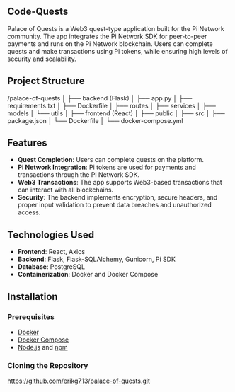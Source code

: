 ## Code-Quests

Palace of Quests is a Web3 quest-type application built for the Pi Network community. The app integrates the Pi Network SDK for peer-to-peer payments and runs on the Pi Network blockchain. Users can complete quests and make transactions using Pi tokens, while ensuring high levels of security and scalability.

## Project Structure

/palace-of-quests │ ├── backend (Flask) │ ├── app.py │ ├── requirements.txt │ ├── Dockerfile │ ├── routes │ ├── services │ ├── models │ └── utils │ ├── frontend (React) │ ├── public │ ├── src │ ├── package.json │ └── Dockerfile │ └── docker-compose.yml


## Features

- **Quest Completion**: Users can complete quests on the platform.
- **Pi Network Integration**: Pi tokens are used for payments and transactions through the Pi Network SDK.
- **Web3 Transactions**: The app supports Web3-based transactions that can interact with all blockchains.
- **Security**: The backend implements encryption, secure headers, and proper input validation to prevent data breaches and unauthorized access.

## Technologies Used

- **Frontend**: React, Axios
- **Backend**: Flask, Flask-SQLAlchemy, Gunicorn, Pi SDK
- **Database**: PostgreSQL
- **Containerization**: Docker and Docker Compose

## Installation

### Prerequisites

- [Docker](https://www.docker.com/)
- [Docker Compose](https://docs.docker.com/compose/install/)
- [Node.js](https://nodejs.org/) and [npm](https://www.npmjs.com/)

### Cloning the Repository

https://github.com/erikg713/palace-of-quests.git
